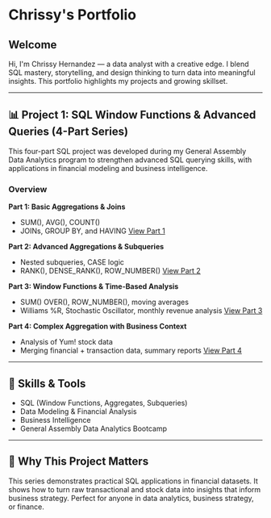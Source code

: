 # Chrissy's Portfolio

## Welcome
Hi, I'm Chrissy Hernandez — a data analyst with a creative edge. I blend SQL mastery, storytelling, and design thinking to turn data into meaningful insights. This portfolio highlights my projects and growing skillset.

---

## 📊 Project 1: SQL Window Functions & Advanced Queries (4-Part Series)
This four-part SQL project was developed during my General Assembly Data Analytics program to strengthen advanced SQL querying skills, with applications in financial modeling and business intelligence.

### Overview
**Part 1: Basic Aggregations & Joins**
- SUM(), AVG(), COUNT()
- JOINs, GROUP BY, and HAVING
[View Part 1](https://github.com/christiiineh/chrissys_portfolio/blob/main/sql_ladder_challenge.sql)

**Part 2: Advanced Aggregations & Subqueries**
- Nested subqueries, CASE logic
- RANK(), DENSE_RANK(), ROW_NUMBER()
[View Part 2](https://github.com/christiiineh/chrissys_portfolio/blob/main/SQL_Ladder_Challenge_PT%202.sql)

**Part 3: Window Functions & Time-Based Analysis**
- SUM() OVER(), ROW_NUMBER(), moving averages
- Williams %R, Stochastic Oscillator, monthly revenue analysis
[View Part 3](https://github.com/christiiineh/chrissys_portfolio/blob/main/sql_ladder_challenge_pt3.sql)

**Part 4: Complex Aggregation with Business Context**
- Analysis of Yum! stock data
- Merging financial + transaction data, summary reports
[View Part 4](https://github.com/christiiineh/chrissys_portfolio/blob/main/sql_ladder_challenge_pt4.sql)

---

## 🔧 Skills & Tools
- SQL (Window Functions, Aggregates, Subqueries)
- Data Modeling & Financial Analysis
- Business Intelligence
- General Assembly Data Analytics Bootcamp

---

## 🚀 Why This Project Matters
This series demonstrates practical SQL applications in financial datasets. It shows how to turn raw transactional and stock data into insights that inform business strategy. Perfect for anyone in data analytics, business strategy, or finance.
